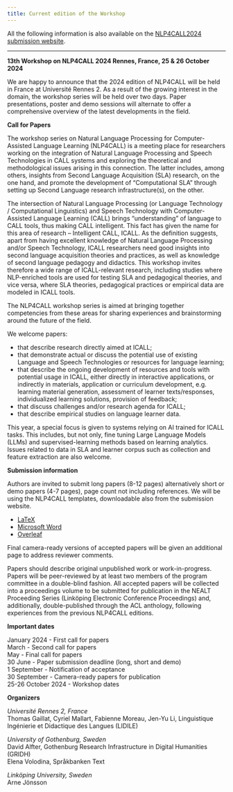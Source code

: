 ```yaml
---
title: Current edition of the Workshop
---
```


All the following information is also available on the [NLP4CALL2024 submission website](https://nlp4call2024.sciencesconf.org/?lang=en).

---

**13th Workshop on NLP4CALL 2024
Rennes, France, 25 & 26 October 2024**

We are happy to announce that the 2024 edition of NLP4CALL will be held in France at Université Rennes 2. As a result of the growing interest in the domain, the workshop series will be held over two days. Paper presentations, poster and demo sessions will alternate to offer a comprehensive overview of the latest developments in the field.

**Call for Papers**

The workshop series on Natural Language Processing for Computer-Assisted Language Learning (NLP4CALL) is a meeting place for researchers working on the integration of Natural Language Processing and Speech Technologies in CALL systems and exploring the theoretical and methodological issues arising in this connection. The latter includes, among others, insights from Second Language Acquisition (SLA) research, on the one hand, and promote the development of “Computational SLA” through setting up Second Language research infrastructure(s), on the other.

The intersection of Natural Language Processing (or Language Technology / Computational Linguistics) and Speech Technology with Computer-Assisted Language Learning (CALL) brings “understanding” of language to CALL tools, thus making CALL intelligent. This fact has given the name for this area of research – Intelligent CALL, ICALL. As the definition suggests, apart from having excellent knowledge of Natural Language Processing and/or Speech Technology, ICALL researchers need good insights into second language acquisition theories and practices, as well as knowledge of second language pedagogy and didactics. This workshop invites therefore a wide range of ICALL-relevant research, including studies where NLP-enriched tools are used for testing SLA and pedagogical theories, and vice versa, where SLA theories, pedagogical practices or empirical data are modeled in ICALL tools.

The NLP4CALL workshop series is aimed at bringing together competencies from these areas for sharing experiences and brainstorming around the future of the field.

We welcome papers:
- that describe research directly aimed at ICALL;
- that demonstrate actual or discuss the potential use of existing Language and Speech Technologies or resources for language learning;
- that describe the ongoing development of resources and tools with potential usage in ICALL, either directly in interactive applications, or indirectly in materials, application or curriculum development, e.g. learning material generation, assessment of learner texts/responses, individualized learning solutions, provision of feedback;
- that discuss challenges and/or research agenda for ICALL;
- that describe empirical studies on language learner data.

This year, a special focus is given to systems relying on AI trained for ICALL tasks. This includes, but not only, fine tuning Large Language Models (LLMs) and supervised-learning methods based on learning analytics. Issues related to data in SLA and learner corpus such as collection and feature extraction are also welcome.

**Submission information**

Authors are invited to submit long papers (8-12 pages) alternatively short or demo papers (4-7 pages), page count not including references. We will be using the NLP4CALL templates, downloadable also from the submission website.
- [LaTeX](https://spraakbanken.gu.se/sites/default/files/2023/NLP4CALL%20workshop%20template.zip)
- [Microsoft Word](https://spraakbanken.gu.se/sites/default/files/2023/nlp4call%20template.doc)
- [Overleaf](https://www.overleaf.com/latex/templates/nlp4call-workshop-template/qqqzqqyvtqqv)

Final camera-ready versions of accepted papers will be given an additional page to address reviewer comments.

Papers should describe original unpublished work or work-in-progress. Papers will be peer-reviewed by at least two members of the program committee in a double-blind fashion. All accepted papers will be collected into a proceedings volume to be submitted for publication in the NEALT Proceeding Series (Linköping Electronic Conference Proceedings) and, additionally, double-published through the ACL anthology, following experiences from the previous NLP4CALL editions.

**Important dates**

January 2024 - First call for papers\
March - Second call for papers\
May - Final call for papers\
30 June - Paper submission deadline (long, short and demo)\
1 September - Notification of acceptance\
30 September - Camera-ready papers for publication\
25-26 October 2024  - Workshop dates



**Organizers**

*Université Rennes 2, France*\
Thomas Gaillat, Cyriel Mallart, Fabienne Moreau, Jen-Yu Li, Linguistique Ingénierie et Didactique des Langues (LIDILE)  

*University of Gothenburg, Sweden*\
David Alfter, Gothenburg Research Infrastructure in Digital Humanities (GRIDH)\
Elena Volodina, Språkbanken Text  

*Linköping University, Sweden*\
Arne Jönsson
